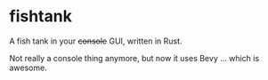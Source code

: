# fishtank
A fish tank in your ~~console~~ GUI, written in Rust.

Not really a console thing anymore, but now it uses Bevy ... which is awesome.
